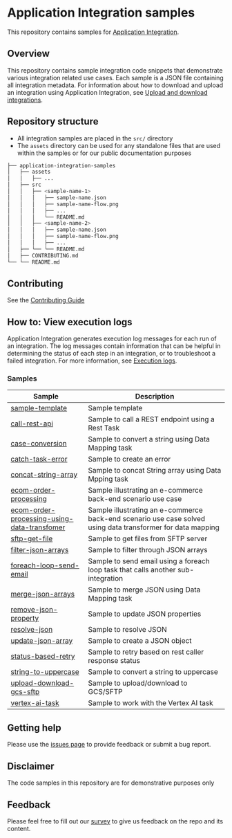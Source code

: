 # Application Integration samples

This repository contains samples for
[Application Integration](https://cloud.google.com/application-integration/docs).

## Overview

This repository contains sample integration code snippets that demonstrate various integration related use cases.
Each sample is a JSON file containing all integration metadata. For information about how to download and upload an integration using Application Integration, see [Upload and download integrations](https://cloud.google.com/application-integration/docs/upload-download).

## Repository structure

*   All integration samples are placed in the `src/` directory
*   The `assets` directory can be used for any standalone files that are used within the samples or for our public documentation purposes

```bash
├── application-integration-samples
│   ├── assets
│   │   ├── ...
│   ├── src
│   │   ├── <sample-name-1>
│   │   │   ├── sample-name.json
│   │   │   ├── sample-name-flow.png
│   │   │   ├── ...
│   │   │   └── README.md
│   │   ├── <sample-name-2>
│   │   │   ├── sample-name.json
│   │   │   ├── sample-name-flow.png
│   │   │   ├── ...
│   ├── └── └── README.md
│   ├── CONTRIBUTING.md
└── └── README.md
```

## Contributing

See the [Contributing Guide](CONTRIBUTING.md)

## How to: View execution logs

Application Integration generates execution log messages for each run of an
integration. The log messages contain information that can be helpful in
determining the status of each step in an integration, or to troubleshoot a
failed integration. For more information, see
[Execution logs](https://cloud.google.com/application-integration/docs/viewing-logs).

### <a name="samples"></a>Samples

| Sample | Description |
|---|---|
| [sample-template](src/sample-template) | Sample template |
| [call-rest-api](src/call-rest-api) | Sample to call a REST endpoint using a Rest Task |
| [case-conversion](src/case-conversion) | Sample to convert a string using Data Mapping task |
| [catch-task-error](src/catch-task-error) | Sample to create an error |
| [concat-string-array](src/concat-string-array) | Sample to concat String array using Data Mpping task |
| [ecom-order-processing](src/ecom-order-processing) | Sample illustrating an e-commerce back-end scenario use case |
| [ecom-order-processing-using-data-transfomer](src/ecom-order-processing-using-data-transformer) | Sample illustrating an e-commerce back-end scenario use case solved using data transformer for data mapping |
| [sftp-get-file](src/sftp-get-file) | Sample to get files from SFTP server |
| [filter-json-arrays](src/filter-json-arrays) | Sample to filter through JSON arrays |
| [foreach-loop-send-email](src/foreach-loop-send-email) | Sample to send email using a foreach loop task that calls another sub-integration |
| [merge-json-arrays](src/merge-json-arrays) | Sample to merge JSON using Data Mapping task |
| [remove-json-property](src/remove-json-property) | Sample to update JSON properties |
| [resolve-json](src/resolve-json) | Sample to resolve JSON  |
| [update-json-array](src/update-json-array) | Sample to create a JSON object |
| [status-based-retry](src/status-based-retry) | Sample to retry based on rest caller response status |
| [string-to-uppercase](src/string-to-uppercase) | Sample to convert a string to uppercase |
| [upload-download-gcs-sftp](src/upload-download-gcs-sftp) | Sample to upload/download to GCS/SFTP |
| [vertex-ai-task](src/vertex-ai-task) | Sample to work with the Vertex AI task |                   |

## Getting help

Please use the [issues page](https://github.com/GoogleCloudPlatform/application-integration-samples/issues) to provide feedback or submit a bug report.

## Disclaimer

The code samples in this repository are for demonstrative purposes only

## Feedback

Please feel free to fill out our [survey](https://forms.gle/qJzdCFNW7fZr33Z17) to give us feedback on the repo and its content.
